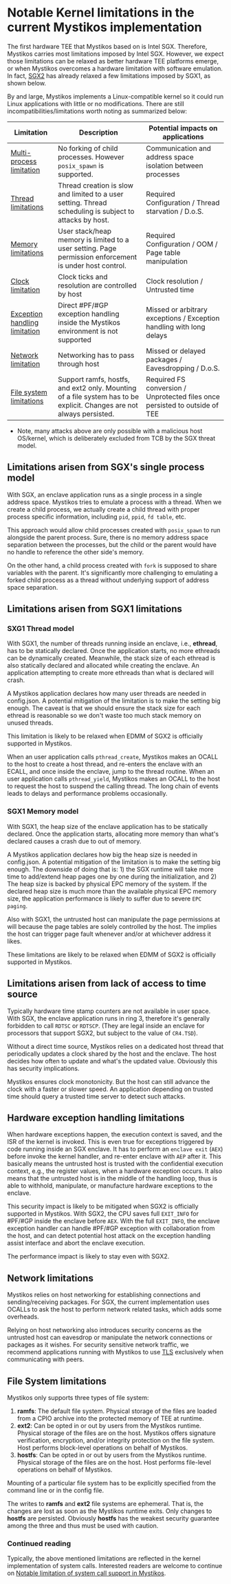 # Notable Kernel limitations in the current Mystikos implementation

The first hardware TEE that Mystikos based on is Intel SGX. Therefore, Mystikos
carries most limitations imposed by Intel SGX. However, we expect those
limitations can be relaxed as better hardware TEE platforms emerge, or when
Mystikos overcomes a hardware limitation with software emulation. In fact,
[SGX2](https://caslab.csl.yale.edu/workshops/hasp2016/HASP16-16_slides.pdf)
has already relaxed a few limitations imposed by SGX1, as shown below.

By and large, Mystikos implements a Linux-compatible kernel so it could
run Linux applications with little or no modifications. There are still
incompatibilities/limitations worth noting as summarized below:

| Limitation                    | Description         | Potential impacts on applications |
| ------------------------------|---------------------|---------|
| [Multi-process limitation](#limitations-arisen-from-sgxs-single-process-model) | No forking of child processes. However `posix_spawn` is supported. | Communication and address space isolation between processes |
| [Thread limitations](#limitations-arisen-from-sgx1-limitations) | Thread creation is slow and limited to a user setting. Thread scheduling is subject to attacks by host. | Required Configuration / Thread starvation / D.o.S. |
| [Memory limitations](#limitations-arisen-from-sgx1-limitations) | User stack/heap memory is limited to a user setting. Page permission enforcement is under host control. | Required Configuration / OOM / Page table manipulation |
| [Clock limitation](#limitations-arisen-from-lack-of-access-to-time-source) | Clock ticks and resolution are controlled by host | Clock resolution / Untrusted time |
| [Exception handling limitation](#hardware-exception-handling-limitations) | Direct #PF/#GP exception handling inside the Mystikos environment is not supported | Missed or arbitrary exceptions / Exception handling with long delays |
| [Network limitation](#network-limitations)  | Networking has to pass through host | Missed or delayed packages / Eavesdropping / D.o.S. |
| [File system limitations](#file-System-limitations) | Support ramfs, hostfs, and ext2 only. Mounting of a file system has to be explicit. Changes are not always persisted. | Required FS conversion / Unprotected files once persisted to outside of TEE   |

* Note, many attacks above are only possible with a malicious host OS/kernel,
which is deliberately excluded from TCB by the SGX threat model.

## Limitations arisen from SGX's single process model

With SGX, an enclave application runs as a single process in a single
address space. Mystikos tries to emulate a process with a thread. When we
create a child process, we actually create a child thread with proper
process specific information, including `pid`, `ppid`, `fd table`, etc.

This approach would allow child processes created with `posix_spawn` to
run alongside the parent process. Sure, there is no memory address space
separation between the processes, but the child or the parent would have
no handle to reference the other side's memory.

On the other hand, a child process created with `fork` is supposed to
share variables with the parent. It's significantly more challenging to
emulating a forked child process as a thread without underlying support
of address space separation.


## Limitations arisen from SGX1 limitations

### SXG1 Thread model

With SGX1, the number of threads running inside an enclave, i.e.,
**ethread**, has to be statically declared. Once the application starts,
no more ethreads can be dynamically created. Meanwhile, the stack size
of each ethread is also statically declared and allocated while creating
the enclave. An application attempting to create more ethreads than what
is declared will crash.

A Mystikos application declares how many user threads are needed in
config.json. A potential mitigation of the limitation is to make the setting big
enough. The caveat is that we should ensure the stack size for each ethread
is reasonable so we don't waste too much stack memory on unused threads.

This limitation is likely to be relaxed when EDMM of SGX2 is officially
supported in Mystikos.

When an user application calls `pthread_create`, Mystikos makes an OCALL
to the host to create a host thread, and re-enters the enclave with an
ECALL, and once inside the enclave, jump to the thread routine. When an user
application calls `pthread_yield`, Mystikos makes an OCALL to the host to
request the host to suspend the calling thread. The long
chain of events leads to delays and performance problems occasionally.

### SGX1 Memory model

With SGX1, the heap size of the enclave application has to be statically
declared. Once the application starts, allocating more memory than what's
declared causes a crash due to out of memory.

A Mystikos application declares how big the heap size is needed in config.json.
A potential mitigation of the limitation is to make the setting big enough.
The downside of doing that is: 1) the SGX runtime will take more time to
add/extend heap pages one by one during the initialization, and 2) The heap
size is backed by physical EPC memory of the system. If the declared heap
size is much more than the available physical EPC memory size, the application
performance is likely to suffer due to severe `EPC paging`.

Also with SGX1, the untrusted host can manipulate the page permissions at
will because the page tables are solely controlled by the host. The implies
the host can trigger page fault whenever and/or at whichever address it likes.

These limitations are likely to be relaxed when EDMM of SGX2 is officially
supported in Mystikos.

## Limitations arisen from lack of access to time source

Typically hardware time stamp counters are not available in user space. With
SGX, the enclave application runs in ring 3, therefore it's generally
forbidden to call `RDTSC` or `RDTSCP`. (They are legal inside
an enclave for processors that support SGX2, but subject to the value of
`CR4.TSD`).

Without a direct time source, Mystikos relies on a dedicated host thread that
periodically updates a clock shared by the host and the enclave. The host
decides how often to update and what's the updated value. Obviously this
has security implications.

Mystikos ensures clock monotonicity. But the host can still advance the clock
with a faster or slower speed. An application depending on trusted time should
query a trusted time server to detect such attacks.

## Hardware exception handling limitations

When hardware exceptions happen, the execution context is saved, and the ISR
of the kernel is invoked. This is even true for exceptions triggered by code
running inside an SGX enclave. It has to perform an `enclave exit` (`AEX`)
before invoke the kernel handler, and re-enter enclave with `AEP` after it.
This basically means the untrusted host is trusted with the confidential
execution context, e.g., the register values, when a hardware exception
occurs. It also means that the untrusted host is in the middle of the handling
loop, thus is able to withhold, manipulate, or manufacture hardware
exceptions to the enclave.

This security impact is likely to be mitigated when SGX2 is officially
supported in Mystikos. With SGX2, the CPU saves full `EXIT_INFO`
for #PF/#GP inside the enclave before `AEX`. With the full
`EXIT_INFO`, the enclave exception handler can handle #PF/#GP exception
with collaboration from the host, and can detect potential host attack
on the exception handling assist interface and abort the enclave execution.

The performance impact is likely to stay even with SGX2.

## Network limitations

Mystikos relies on host networking for establishing connections and
sending/receiving packages. For SGX, the current implementation uses OCALLs
to ask the host to perform network related tasks, which adds some overheads.

Relying on host networking also introduces security concerns as the
untrusted host can eavesdrop or manipulate the network connections or
packages as it wishes. For security sensitive network traffic, we recommend
applications running with Mystikos to use
[TLS](https://en.wikipedia.org/wiki/Transport_Layer_Security)
exclusively when communicating with peers.

## File System limitations

Mystikos only supports three types of file system:

1. **ramfs**: The default file system. Physical storage of the files are
loaded from a CPIO archive into the protected memory of TEE at runtime.
1. **ext2**: Can be opted in or out by users from the Mystikos runtime.
Physical storage of the files are on the host. Mystikos offers signature
verification, encryption, and/or integrity protection on the file system.
Host performs block-level operations on behalf of Mystikos.
1. **hostfs**: Can be opted in or out by users from the Mystikos runtime.
Physical storage of the files are on the host. Host performs file-level
operations on behalf of Mystikos.

Mounting of a particular file system has to be explicitly specified from the
command line or in the config file.

The writes to **ramfs** and **ext2** file systems are ephemeral. That is,
the changes are lost as soon as the Mystikos runtime exits. Only changes to
**hostfs** are persisted. Obviously **hostfs** has the weakest
security guarantee among the three and thus must be used with caution.

### **Continued reading**

Typically, the above mentioned limitations are reflected in the kernel
implementation of system calls. Interested readers are welcome to continue on
[Notable limitation of system call support in Mystikos](syscall-limitations.md).

